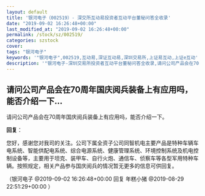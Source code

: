 ```yaml
---
layout: default
title: '银河电子（002519）- 深交所互动易投资者互动平台董秘问答全收录'
date: "2019-09-02 16:26:48+00:00"
last_modified_at: "2019-09-02 16:26:48+00:00"
permalink: /stock/sz/002519/
categories: szstock
cover: 
tags: "银河电子"
keywords: '"银河电子",002519,互动易,深证互动易,深圳交易所,上证易互动,上证e互动'
description: '"银河电子-深圳交易所投资者互动平台董秘问答全收录,请问公司产品会在70周年国庆阅兵装备上有应用吗，能否介绍一下。"'
---
```


## 请问公司产品会在70周年国庆阅兵装备上有应用吗，能否介绍一下...

请问公司产品会在70周年国庆阅兵装备上有应用吗，能否介绍一下。

**回复**：

您好，感谢您对我司的关注。公司下属全资子公司同智机电主要产品是特种车辆车电系统、智能供配电系统、综合电源系统、健康管理系统、环境控制系统及机电控制设备等，主要用于坦克、装甲车、自行火炮、通信车、侦察车等各型军用特种车辆。按照规定，相关产品参与国庆阅兵的情况暂无更多的信息可供回复。 

（银河电子  @2019-09-02 16:26:48+00:00 回复 年糕小猪  @2019-08-29 22:51:29+00:00 ）

